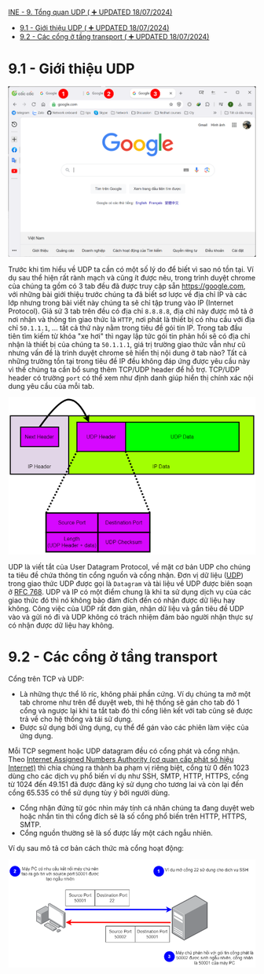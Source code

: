 [INE - 9. Tổng quan UDP ( :heavy_plus_sign: UPDATED 18/07/2024)]()
- [9.1 - Giới thiệu UDP ( :heavy_plus_sign: UPDATED 18/07/2024)](#ine_9_intro_udp)
- [9.2 - Các cổng ở tầng transport ( :heavy_plus_sign: UPDATED 18/07/2024)](#ine_9_transport_layer_port_numbers)

# <a name="ine_9_intro_udp"></a>9.1 - Giới thiệu UDP

<div style="text-align:center"><img src="../images/ine_41_multi_session.png" alt/></div>

Trước khi tìm hiểu về UDP ta cần có một số lý do để biết vì sao nó tồn tại. Ví dụ sau thể hiện rất rành mạch và cũng ít được nêu, trong trình duyệt chrome của chúng ta gồm có 3 tab đều đã được truy cập sẵn https://google.com, với những bài giới thiệu trước chúng ta đã biết sơ lược về địa chỉ IP và các lớp nhưng trong bài viết này chúng ta sẽ chỉ tập trung vào IP (Internet Protocol). Giả sử 3 tab trên đều có địa chỉ `8.8.8.8`, địa chỉ này được mô tả ở nơi nhận và thông tin giao thức là `HTTP`, nơi phát là thiết bị có nhu cầu với địa chỉ `50.1.1.1`, ... tất cả thứ này nằm trong tiêu đề gói tin IP. Trong tab đầu tiên tìm kiếm từ khóa "xe hơi" thì ngay lập tức gói tin phản hồi sẽ có địa chỉ nhận là thiết bị của chúng ta `50.1.1.1`, giá trị trường giao thức vẫn như cũ nhưng vấn đề là trình duyệt chrome sẽ hiển thị nội dung ở tab nào? Tất cả những trường tồn tại trong tiêu đề IP đều không đáp ứng được yêu cầu này vì thế chúng ta cần bổ sung thêm TCP/UDP header để hỗ trợ. TCP/UDP header có trường `port` có thể xem như định danh giúp hiển thị chính xác nội dung yêu cầu của mỗi tab.

<div style="text-align:center"><img src="../images/ine_42_ip_header_and_udp_header.png" alt/></div>

UDP là viết tắt của User Datagram Protocol, về mặt cơ bản UDP cho chúng ta tiêu đề chứa thông tin cổng nguồn và cổng nhận. Đơn vị dữ liệu ([UDP](https://datatracker.ietf.org/doc/html/rfc768)) trong giao thức UDP được gọi là `Datagram` và tài liệu về UDP được biên soạn ở [RFC 768](https://datatracker.ietf.org/doc/html/rfc768). UDP và IP có một điểm chung là khi ta sử dụng dịch vụ của các giao thức đó thì nó không bảo đảm đích đến có nhận được dữ liệu hay không. Công việc của UDP rất đơn giản, nhận dữ liệu và gắn tiêu đề UDP vào và gửi nó đi và UDP không có trách nhiệm đảm bảo người nhận thực sự có nhận được dữ liệu hay không.

# <a name="ine_9_transport_layer_port_numbers"></a>9.2 - Các cổng ở tầng transport

Cổng trên TCP và UDP:
- Là những thực thể lô ríc, không phải phần cứng. Ví dụ chúng ta mở một tab chrome như trên để duyệt web, thì hệ thống sẽ gán cho tab đó 1 cổng và ngược lại khi ta tắt tab đó thì cổng liên kết với tab cũng sẽ được trả về cho hệ thống và tái sử dụng.
- Được sử dụng bởi ứng dụng, cụ thể để gán vào các phiên làm việc của ứng dụng.

Mỗi TCP segment hoặc UDP datagram đều có cổng phát và cổng nhận. Theo [Internet Assigned Numbers Authority (cơ quan cấp phát số hiệu Internet)](https://www.iana.org/assignments/service-names-port-numbers/service-names-port-numbers.xhtml) thì chia chúng ra thành ba phạm vị riêng biệt, cổng từ 0 đến 1023 dùng cho các dịch vụ phổ biến ví dụ như SSH, SMTP, HTTP, HTTPS, cổng từ 1024 đến 49.151 đã được đăng ký sử dụng cho tương lai và còn lại đến cổng 65.535 có thể sử dụng tùy ý bởi người dùng.
- Cổng nhận đứng từ góc nhìn máy tính cá nhân chúng ta đang duyệt web hoặc nhắn tin thì cổng đích sẽ là số cổng phổ biến trên HTTP, HTTPS, SMTP.
- Cổng nguồn thường sẽ là số được lấy một cách ngẫu nhiên.

Ví dụ sau mô tả cơ bản cách thức mà cổng hoạt động:

<div style="text-align:center"><img src="../images/ine_43_example_ssh_how_port_work.png" alt/></div>